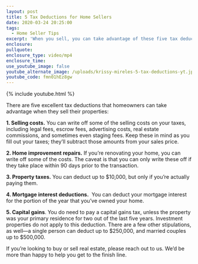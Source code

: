 ```yaml
---
layout: post
title: 5 Tax Deductions for Home Sellers
date: 2020-03-24 20:25:00
tags:
  - Home Seller Tips
excerpt: 'When you sell, you can take advantage of these five tax deductions.'
enclosure:
pullquote:
enclosure_type: video/mp4
enclosure_time:
use_youtube_image: false
youtube_alternate_image: /uploads/krissy-mireles-5-tax-deductions-yt.jpg
youtube_code: fmn01hEz8gw
---
```


{% include youtube.html %}

There are five excellent tax deductions that homeowners can take advantage when they sell their properties:

**1\. Selling costs.** You can write off some of the selling costs on your taxes, including legal fees, escrow fees, advertising costs, real estate commissions, and sometimes even staging fees. Keep these in mind as you fill out your taxes; they’ll subtract those amounts from your sales price.

**2\. Home improvement repairs.** If you’re renovating your home, you can write off some of the costs. The caveat is that you can only write these off if they take place within 90 days prior to the transaction.

**3\. Property taxes.** You can deduct up to $10,000, but only if you’re actually paying them.

**4\. Mortgage interest deductions.**&nbsp; You can deduct your mortgage interest for the portion of the year that you’ve owned your home.

**5\. Capital gains**. You do need to pay a capital gains tax, unless the property was your primary residence for two out of the last five years. Investment properties do not apply to this deduction. There are a few other stipulations, as well—a single person can deduct up to $250,000, and married couples up to $500,000.

If you’re looking to buy or sell real estate, please reach out to us. We’d be more than happy to help you get to the finish line.